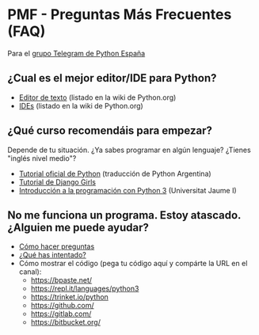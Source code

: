 # PMF - Preguntas Más Frecuentes (FAQ)

Para el [grupo Telegram de Python España](https://t.me/PythonEsp)

## ¿Cual es el mejor editor/IDE para Python?

  * [Editor de texto](https://wiki.python.org/moin/PythonEditors) (listado en la wiki de Python.org)
  * [IDEs](https://wiki.python.org/moin/IntegratedDevelopmentEnvironments) (listado en la wiki de Python.org)

## ¿Qué curso recomendáis para empezar?

Depende de tu situación. ¿Ya sabes programar en algún lenguaje? ¿Tienes "inglés nivel medio"?

  * [Tutorial oficial de Python](http://docs.python.org.ar/tutorial/3/) (traducción de Python Argentina)
  * [Tutorial de Django Girls](https://tutorial.djangogirls.org/es/)
  * [Introducción a la programación con Python 3](http://dx.doi.org/10.6035/Sapientia93) (Universitat Jaume I)

## No me funciona un programa. Estoy atascado. ¿Alguien me puede ayudar?

  * [Cómo hacer preguntas](http://www.sindominio.net/ayuda/preguntas-inteligentes.html)
  * [¿Qué has intentado?](https://medium.com/@unrob/que-has-intentado-12b31d36bc89)
  * Cómo mostrar el código (pega tu código aquí y compárte la URL en el canal):
    * https://bpaste.net/
    * https://repl.it/languages/python3
    * https://trinket.io/python
    * https://github.com/
    * https://gitlab.com/
    * https://bitbucket.org/
